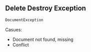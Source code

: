 ##  Delete Destroy Exception

```java
DocumentException
```

Casues:

- Document not found, missing
- Conflict 
